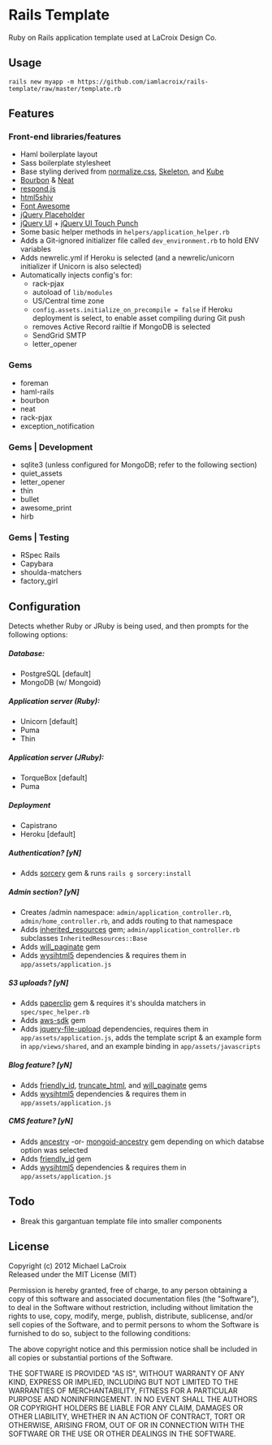 Rails Template
=====

Ruby on Rails application template used at LaCroix Design Co.


Usage
-----

```
rails new myapp -m https://github.com/iamlacroix/rails-template/raw/master/template.rb
```

Features
-----

### Front-end libraries/features
* Haml boilerplate layout
* Sass boilerplate stylesheet
* Base styling derived from [normalize.css](http://necolas.github.com/normalize.css/), [Skeleton](http://getskeleton.com), and [Kube](http://kubeframework.com)
* [Bourbon](http://thoughtbot.com/bourbon/) & [Neat](http://thoughtbot.com/neat/)
* [respond.js](https://github.com/scottjehl/Respond)
* [html5shiv](https://github.com/aFarkas/html5shiv)
* [Font Awesome](https://github.com/FortAwesome/Font-Awesome)
* [jQuery Placeholder](https://github.com/mathiasbynens/jquery-placeholder)
* [jQuery UI](https://github.com/jquery/jquery-ui) + [jQuery UI Touch Punch](https://github.com/furf/jquery-ui-touch-punch)
* Some basic helper methods in `helpers/application_helper.rb`
* Adds a Git-ignored initializer file called `dev_environment.rb` to hold ENV variables
* Adds newrelic.yml if Heroku is selected (and a newrelic/unicorn initializer if Unicorn is also selected)
* Automatically injects config's for:
    * rack-pjax
    * autoload of `lib/modules`
    * US/Central time zone
    * `config.assets.initialize_on_precompile = false` if Heroku deployment is select, to enable asset compiling during Git push
    * removes Active Record railtie if MongoDB is selected
    * SendGrid SMTP
    * letter_opener

### Gems
* foreman
* haml-rails
* bourbon
* neat
* rack-pjax
* exception_notification

### Gems | Development
* sqlite3 (unless configured for MongoDB; refer to the following section)
* quiet_assets
* letter_opener
* thin
* bullet
* awesome_print
* hirb

### Gems | Testing
* RSpec Rails
* Capybara
* shoulda-matchers
* factory_girl


Configuration
-----

Detects whether Ruby or JRuby is being used, and then prompts for the following options:

##### Database:
* PostgreSQL [default]
* MongoDB (w/ Mongoid)

##### Application server (Ruby):
* Unicorn [default]
* Puma
* Thin

##### Application server (JRuby):
* TorqueBox [default]
* Puma

##### Deployment
* Capistrano
* Heroku [default]

##### Authentication? [yN]
* Adds [sorcery](https://github.com/NoamB/sorcery) gem & runs `rails g sorcery:install`

##### Admin section? [yN]
* Creates /admin namespace: `admin/application_controller.rb`, `admin/home_controller.rb`, and adds routing to that namespace
* Adds [inherited_resources](https://github.com/josevalim/inherited_resources) gem; `admin/application_controller.rb` subclasses `InheritedResources::Base`
* Adds [will_paginate](https://github.com/mislav/will_paginate) gem
* Adds [wysihtml5](https://github.com/xing/wysihtml5) dependencies & requires them in `app/assets/application.js`

##### S3 uploads? [yN]
* Adds [paperclip](https://github.com/thoughtbot/paperclip) gem & requires it's shoulda matchers in `spec/spec_helper.rb`
* Adds [aws-sdk](https://github.com/amazonwebservices/aws-sdk-for-ruby) gem
* Adds [jquery-file-upload](https://github.com/blueimp/jQuery-File-Upload) dependencies, requires them in `app/assets/application.js`, adds the template script & an example form in `app/views/shared`, and an example binding in `app/assets/javascripts`

##### Blog feature? [yN]
* Adds [friendly_id](https://github.com/norman/friendly_id), [truncate_html](https://github.com/hgmnz/truncate_html), and [will_paginate](https://github.com/mislav/will_paginate) gems
* Adds [wysihtml5](https://github.com/xing/wysihtml5) dependencies & requires them in `app/assets/application.js`

##### CMS feature? [yN]
* Adds [ancestry](https://github.com/stefankroes/ancestry) -or- [mongoid-ancestry](https://github.com/skyeagle/mongoid-ancestry) gem depending on which databse option was selected
* Adds [friendly_id](https://github.com/norman/friendly_id) gem
* Adds [wysihtml5](https://github.com/xing/wysihtml5) dependencies & requires them in `app/assets/application.js`


Todo
-----
* Break this gargantuan template file into smaller components


License
-----
Copyright (c) 2012 Michael LaCroix  
Released under the MIT License (MIT)

Permission is hereby granted, free of charge, to any person obtaining a copy of this software and associated documentation files (the "Software"), to deal in the Software without restriction, including without limitation the rights to use, copy, modify, merge, publish, distribute, sublicense, and/or sell copies of the Software, and to permit persons to whom the Software is furnished to do so, subject to the following conditions:

The above copyright notice and this permission notice shall be included in all copies or substantial portions of the Software.

THE SOFTWARE IS PROVIDED "AS IS", WITHOUT WARRANTY OF ANY KIND, EXPRESS OR IMPLIED, INCLUDING BUT NOT LIMITED TO THE WARRANTIES OF MERCHANTABILITY, FITNESS FOR A PARTICULAR PURPOSE AND NONINFRINGEMENT. IN NO EVENT SHALL THE AUTHORS OR COPYRIGHT HOLDERS BE LIABLE FOR ANY CLAIM, DAMAGES OR OTHER LIABILITY, WHETHER IN AN ACTION OF CONTRACT, TORT OR OTHERWISE, ARISING FROM, OUT OF OR IN CONNECTION WITH THE SOFTWARE OR THE USE OR OTHER DEALINGS IN THE SOFTWARE.